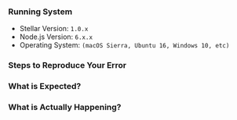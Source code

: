 <!--

Got a question?
===============
The issue list of this repo is **exclusively** for bug reports and feature requests. For simple questions, please use the following resources:

- Read the docs: https://stellar-framework.com/guide/
- Ask in the Gitter chat room: https://gitter.im/StellarFw/StellarFw

Reporting a bug?
================
- Try to search for your issue, it may have already been answered or even fixed in the development branch.

- Check if the issue is reproducible with the latest stable version of Stellar. If you are using a pre-release, please indicate the specific version you are using.

- If your issue is resolved but still open, don't hesitate to close it. In case you found a solution by yourself, it could be helpful to explain how you fixed it.

Have a feature request?
Remove the template from below and provide thoughtful commentary *and code samples* on what this feature means for your product. What will it allow you to do that you can't do today? How will it make current work-arounds straightforward? What potential bugs and edge cases does it help to avoid? etc. Please keep it product-centric.
-->

<!-- BUG REPORT TEMPLATE -->
### Running System

- Stellar Version: `1.0.x`
- Node.js Version: `6.x.x`
- Operating System: `(macOS Sierra, Ubuntu 16, Windows 10, etc)`

### Steps to Reproduce Your Error

<!-- 1. make a new stellar project using the `stellar run` command  -->
<!-- 2. create an action with the problematic content (you can use a GitHub repository) -->

### What is Expected?

<!-- OPTIONAL: You must describe the expected behaviour -->

### What is Actually Happening?
